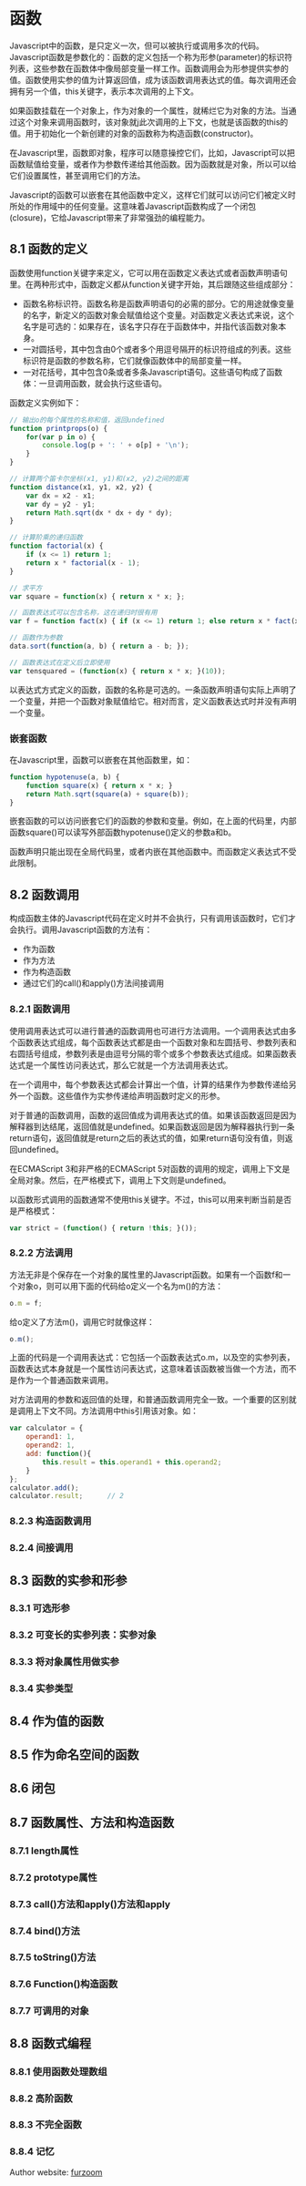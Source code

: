# 函数
Javascript中的函数，是只定义一次，但可以被执行或调用多次的代码。Javascript函数是参数化的：函数的定义包括一个称为形参(parameter)的标识符列表，这些参数在函数体中像局部变量一样工作。函数调用会为形参提供实参的值。函数使用实参的值为计算返回值，成为该函数调用表达式的值。每次调用还会拥有另一个值，this关键字，表示本次调用的上下文。

如果函数挂载在一个对象上，作为对象的一个属性，就稀烂它为对象的方法。当通过这个对象来调用函数时，该对象就j此次调用的上下文，也就是该函数的this的值。用于初始化一个新创建的对象的函数称为构造函数(constructor)。

在Javascript里，函数即对象，程序可以随意操控它们，比如，Javascript可以把函数赋值给变量，或者作为参数传递给其他函数。因为函数就是对象，所以可以给它们设置属性，甚至调用它们的方法。

Javascript的函数可以嵌套在其他函数中定义，这样它们就可以访问它们被定义时所处的作用域中的任何变量。这意味着Javascript函数构成了一个闭包(closure)，它给Javascript带来了非常强劲的编程能力。

## 8.1 函数的定义
函数使用function关键字来定义，它可以用在函数定义表达式或者函数声明语句里。在两种形式中，函数定义都从function关键字开始，其后跟随这些组成部分：
* 函数名称标识符。函数名称是函数声明语句的必需的部分。它的用途就像变量的名字，新定义的函数对象会赋值给这个变量。对函数定义表达式来说，这个名字是可选的：如果存在，该名字只存在于函数体中，并指代该函数对象本身。
* 一对圆括号，其中包含由0个或者多个用逗号隔开的标识符组成的列表。这些标识符是函数的参数名称，它们就像函数体中的局部变量一样。
* 一对花括号，其中包含0条或者多条Javascript语句。这些语句构成了函数体：一旦调用函数，就会执行这些语句。

函数定义实例如下：

```javascript
// 输出o的每个属性的名称和值，返回undefined
function printprops(o) {
	for(var p in o) {
		console.log(p + ': ' + o[p] + '\n');
	}
}

// 计算两个笛卡尔坐标(x1, y1)和(x2, y2)之间的距离
function distance(x1, y1, x2, y2) {
	var dx = x2 - x1;
	var dy = y2 - y1;
	return Math.sqrt(dx * dx + dy * dy);
}

// 计算阶乘的递归函数
function factorial(x) {
	if (x <= 1) return 1;
	return x * factorial(x - 1);
}

// 求平方
var square = function(x) { return x * x; };

// 函数表达式可以包含名称，这在递归时很有用
var f = function fact(x) { if (x <= 1) return 1; else return x * fact(x - 1); };

// 函数作为参数
data.sort(function(a, b) { return a - b; });

// 函数表达式在定义后立即使用
var tensquared = (function(x) { return x * x; }(10));
```

以表达式方式定义的函数，函数的名称是可选的。一条函数声明语句实际上声明了一个变量，并把一个函数对象赋值给它。相对而言，定义函数表达式时并没有声明一个变量。

### 嵌套函数
在Javascript里，函数可以嵌套在其他函数里，如：

```javascript
function hypotenuse(a, b) {
	function square(x) { return x * x; }
	return Math.sqrt(square(a) + square(b));
}
```

嵌套函数的可以访问嵌套它们的函数的参数和变量。例如，在上面的代码里，内部函数square()可以读写外部函数hypotenuse()定义的参数a和b。

函数声明只能出现在全局代码里，或者内嵌在其他函数中。而函数定义表达式不受此限制。

## 8.2 函数调用
构成函数主体的Javascript代码在定义时并不会执行，只有调用该函数时，它们才会执行。调用Javascript函数的方法有：
* 作为函数
* 作为方法
* 作为构造函数
* 通过它们的call()和apply()方法间接调用

### 8.2.1 函数调用
使用调用表达式可以进行普通的函数调用也可进行方法调用。一个调用表达式由多个函数表达式组成，每个函数表达式都是由一个函数对象和左圆括号、参数列表和右圆括号组成，参数列表是由逗号分隔的零个或多个参数表达式组成。如果函数表达式是一个属性访问表达式，那么它就是一个方法调用表达式。

在一个调用中，每个参数表达式都会计算出一个值，计算的结果作为参数传递给另外一个函数。这些值作为实参传递给声明函数时定义的形参。

对于普通的函数调用，函数的返回值成为调用表达式的值。如果该函数返回是因为解释器到达结尾，返回值就是undefined。如果函数返回是因为解释器执行到一条return语句，返回值就是return之后的表达式的值，如果return语句没有值，则返回undefined。

在ECMAScript 3和非严格的ECMAScript 5对函数的调用的规定，调用上下文是全局对象。然后，在严格模式下，调用上下文则是undefined。

以函数形式调用的函数通常不使用this关键字。不过，this可以用来判断当前是否是严格模式：

```javascript
var strict = (function() { return !this; }());
```

### 8.2.2 方法调用
方法无非是个保存在一个对象的属性里的Javascript函数。如果有一个函数f和一个对象o，则可以用下面的代码给o定义一个名为m()的方法：

```javascript
o.m = f;
```

给o定义了方法m()，调用它时就像这样：

```javascript
o.m();
```

上面的代码是一个调用表达式：它包括一个函数表达式o.m，以及空的实参列表，函数表达式本身就是一个属性访问表达式，这意味着该函数被当做一个方法，而不是作为一个普通函数来调用。

对方法调用的参数和返回值的处理，和普通函数调用完全一致。一个重要的区别就是调用上下文不同。方法调用中this引用该对象。如：

```javascript
var calculator = {
	operand1: 1,
	operand2: 1,
	add: function(){
		this.result = this.operand1 + this.operand2;
	}
};
calculator.add();		
calculator.result;		// 2
```



### 8.2.3 构造函数调用

### 8.2.4 间接调用

## 8.3 函数的实参和形参

### 8.3.1 可选形参

### 8.3.2 可变长的实参列表：实参对象

### 8.3.3 将对象属性用做实参

### 8.3.4 实参类型

## 8.4 作为值的函数

## 8.5 作为命名空间的函数

## 8.6 闭包

## 8.7 函数属性、方法和构造函数

### 8.7.1 length属性

### 8.7.2 prototype属性

### 8.7.3 call()方法和apply()方法和apply

### 8.7.4 bind()方法

### 8.7.5 toString()方法

### 8.7.6 Function()构造函数

### 8.7.7 可调用的对象

## 8.8 函数式编程

### 8.8.1 使用函数处理数组

### 8.8.2 高阶函数

### 8.8.3 不完全函数

### 8.8.4 记忆






Author website: [furzoom](http://furzoom.com/about-us/ "Furzoom")
